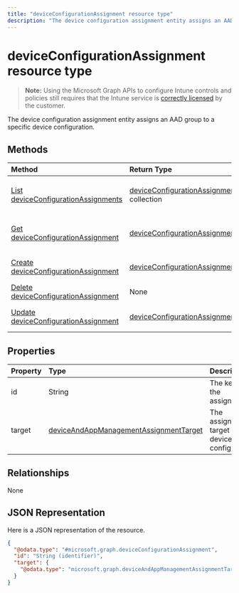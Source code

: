 ```yaml
---
title: "deviceConfigurationAssignment resource type"
description: "The device configuration assignment entity assigns an AAD group to a specific device configuration."
---
```


# deviceConfigurationAssignment resource type

> **Note:** Using the Microsoft Graph APIs to configure Intune controls and policies still requires that the Intune service is [correctly licensed](https://go.microsoft.com/fwlink/?linkid=839381) by the customer.

The device configuration assignment entity assigns an AAD group to a specific device configuration.
## Methods
|Method|Return Type|Description|
|:---|:---|:---|
|[List deviceConfigurationAssignments](../api/intune-deviceconfig-deviceconfigurationassignment-list.md)|[deviceConfigurationAssignment](../resources/intune-deviceconfig-deviceconfigurationassignment.md) collection|List properties and relationships of the [deviceConfigurationAssignment](../resources/intune-deviceconfig-deviceconfigurationassignment.md) objects.|
|[Get deviceConfigurationAssignment](../api/intune-deviceconfig-deviceconfigurationassignment-get.md)|[deviceConfigurationAssignment](../resources/intune-deviceconfig-deviceconfigurationassignment.md)|Read properties and relationships of the [deviceConfigurationAssignment](../resources/intune-deviceconfig-deviceconfigurationassignment.md) object.|
|[Create deviceConfigurationAssignment](../api/intune-deviceconfig-deviceconfigurationassignment-create.md)|[deviceConfigurationAssignment](../resources/intune-deviceconfig-deviceconfigurationassignment.md)|Create a new [deviceConfigurationAssignment](../resources/intune-deviceconfig-deviceconfigurationassignment.md) object.|
|[Delete deviceConfigurationAssignment](../api/intune-deviceconfig-deviceconfigurationassignment-delete.md)|None|Deletes a [deviceConfigurationAssignment](../resources/intune-deviceconfig-deviceconfigurationassignment.md).|
|[Update deviceConfigurationAssignment](../api/intune-deviceconfig-deviceconfigurationassignment-update.md)|[deviceConfigurationAssignment](../resources/intune-deviceconfig-deviceconfigurationassignment.md)|Update the properties of a [deviceConfigurationAssignment](../resources/intune-deviceconfig-deviceconfigurationassignment.md) object.|

## Properties
|Property|Type|Description|
|:---|:---|:---|
|id|String|The key of the assignment.|
|target|[deviceAndAppManagementAssignmentTarget](../resources/intune-shared-deviceandappmanagementassignmenttarget.md)|The assignment target for the device configuration.|

## Relationships
None
## JSON Representation
Here is a JSON representation of the resource.
<!-- {
  "blockType": "resource",
  "keyProperty": "id",
  "@odata.type": "microsoft.graph.deviceConfigurationAssignment"
}
-->
``` json
{
  "@odata.type": "#microsoft.graph.deviceConfigurationAssignment",
  "id": "String (identifier)",
  "target": {
    "@odata.type": "microsoft.graph.deviceAndAppManagementAssignmentTarget"
  }
}
```




